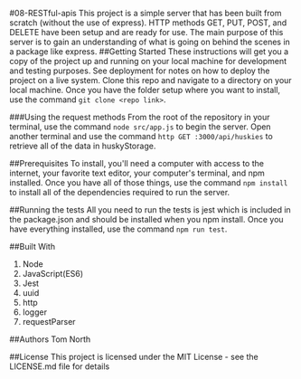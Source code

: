 #08-RESTful-apis
This project is a simple server that has been built from scratch (without the use of express). HTTP methods GET, PUT, POST, and DELETE
have been setup and are ready for use. The main purpose of this server is to gain an understanding of what is going on behind the
scenes in a package like express.
##Getting Started
These instructions will get you a copy of the project up and running on your local machine for development and testing purposes. See deployment for notes on how to deploy the project on a live system.
Clone this repo and navigate to a directory on your local machine. Once you have the folder setup where you want to install, use
the command ```git clone <repo link>```. 

###Using the request methods
From the root of the repository in your terminal, use the command ```node src/app.js``` to begin the server. Open another terminal and
use the command ```http GET :3000/api/huskies``` to retrieve all of the data in huskyStorage. 

##Prerequisites
To install, you'll need a computer with access to the internet, your favorite text editor, your computer's terminal,
and npm installed. Once you have all of those things, use the command ```npm install``` to install all of the dependencies 
required to run the server.

##Running the tests
All you need to run the tests is jest which is included in the package.json and should be installed when you npm install.
Once you have everything installed, use the command ```npm run test```.

##Built With
1. Node
2. JavaScript(ES6)
3. Jest
4. uuid
5. http
6. logger
7. requestParser

##Authors
Tom North

##License
This project is licensed under the MIT License - see the LICENSE.md file for details